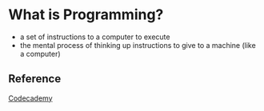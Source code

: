 # What is Programming?

- a set of instructions to a computer to execute
- the mental process of thinking up instructions to give to a machine (like a computer)

## Reference

[Codecademy](www.codecademy.com)
